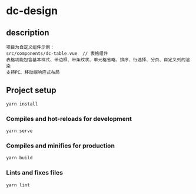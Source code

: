# dc-design

## description
    项目为自定义组件示例：
    src/components/dc-table.vue  // 表格组件
    表格功能包含基本样式、带边框、带条纹状、单元格省略、排序、行选择、分页、自定义列的渲染
    支持PC、移动端响应式布局

## Project setup
```
yarn install
```

### Compiles and hot-reloads for development
```
yarn serve
```

### Compiles and minifies for production
```
yarn build
```

### Lints and fixes files
```
yarn lint
```
